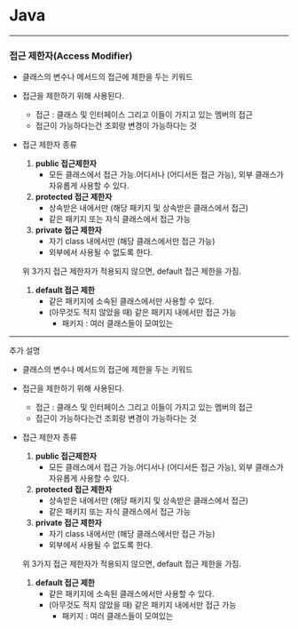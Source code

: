    # Java

---
### 접근 제한자(Access Modifier)
- 클래스의 변수나 메서드의 접근에 제한을 두는 키워드
- 접근을 제한하기 위해 사용된다.
    - 접근 : 클래스 및 인터페이스 그리고 이들이 가지고 있는 멤버의 접근
    - 접근이 가능하다는건 조회랑 변경이 가능하다는 것
- 접근 제한자 종류
    1. **public 접근제한자**
        - 모든 클래스에서 접근 가능.어디서나 (어디서든 접근 가능), 외부 클래스가 자유롭게 사용할 수 있다.
    2. **protected  접근 제한자**
        - 상속받은 내에서만 (해당 패키지 및 상속받은 클래스에서 접근)
        - 같은 패키지 또는 자식 클래스에서 접근 가능
    3. **private 접근 제한자**
        - 자기 class 내에서만 (해당 클래스에서만 접근 가능)
        - 외부에서 사용될 수 없도록 한다.

  위 3가지 접근 제한자가 적용되지 않으면, default 접근 제한을 가짐.

    1. **default 접근 제한**
        - 같은 패키지에 소속된 클래스에서만 사용할 수 있다.
        - (아무것도 적지 않았을 때) 같은 패키지 내에서만 접근 가능
            - 패키지 : 여러 클래스들이 모여있는

---
추가 설명
- 클래스의 변수나 메서드의 접근에 제한을 두는 키워드
- 접근을 제한하기 위해 사용된다.
    - 접근 : 클래스 및 인터페이스 그리고 이들이 가지고 있는 멤버의 접근
    - 접근이 가능하다는건 조회랑 변경이 가능하다는 것
- 접근 제한자 종류
    1. **public 접근제한자**
        - 모든 클래스에서 접근 가능.어디서나 (어디서든 접근 가능), 외부 클래스가 자유롭게 사용할 수 있다.
    2. **protected  접근 제한자**
        - 상속받은 내에서만 (해당 패키지 및 상속받은 클래스에서 접근)
        - 같은 패키지 또는 자식 클래스에서 접근 가능
    3. **private 접근 제한자**
        - 자기 class 내에서만 (해당 클래스에서만 접근 가능)
        - 외부에서 사용될 수 없도록 한다.

  위 3가지 접근 제한자가 적용되지 않으면, default 접근 제한을 가짐.

    1. **default 접근 제한**
        - 같은 패키지에 소속된 클래스에서만 사용할 수 있다.
        - (아무것도 적지 않았을 때) 같은 패키지 내에서만 접근 가능
            - 패키지 : 여러 클래스들이 모여있는